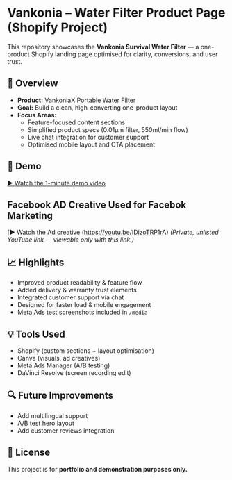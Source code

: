 # Vankonia – Water Filter Product Page (Shopify Project)

This repository showcases the **Vankonia Survival Water Filter** — a one-product Shopify landing page optimised for clarity, conversions, and user trust.

## 🧠 Overview
- **Product:** VankoniaX Portable Water Filter  
- **Goal:** Build a clean, high-converting one-product layout  
- **Focus Areas:**  
  - Feature-focused content sections  
  - Simplified product specs (0.01μm filter, 550ml/min flow)  
  - Live chat integration for customer support  
  - Optimised mobile layout and CTA placement  

## 🎥 Demo
[▶️ Watch the 1-minute demo video]([https://youtu.be/2-HwoXuI61A )
## Facebook AD Creative Used for Facebok Marketing
[▶️ Watch the Ad creative (https://youtu.be/IDizoTRP1rA)
*(Private, unlisted YouTube link — viewable only with this link.)*


## 📈 Highlights
- Improved product readability & feature flow  
- Added delivery & warranty trust elements  
- Integrated customer support via chat  
- Designed for faster load & mobile engagement  
- Meta Ads test screenshots included in `/media`  

## 💡 Tools Used
- Shopify (custom sections + layout optimisation)  
- Canva (visuals, ad creatives)  
- Meta Ads Manager (A/B testing)  
- DaVinci Resolve (screen recording edit)

## 🔍 Future Improvements
- Add multilingual support  
- A/B test hero layout  
- Add customer reviews integration  

## 🪪 License
This project is for **portfolio and demonstration purposes only.**
